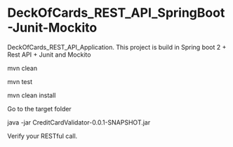 # DeckOfCards_REST_API_SpringBoot-Junit-Mockito
DeckOfCards_REST_API_Application. This project is build in Spring boot 2 + Rest API + Junit and Mockito

mvn clean

mvn test

mvn clean install

Go to the target folder

java -jar CreditCardValidator-0.0.1-SNAPSHOT.jar

Verify your RESTful call.
